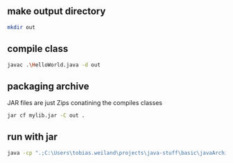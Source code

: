 ## make output directory

```bash
mkdir out
```

## compile class

```bash
javac .\HelloWorld.java -d out
```

## packaging archive
JAR files are just Zips conatining the compiles classes

```bash
jar cf mylib.jar -C out .
```

## run with jar

````bash
java -cp ".;C:\Users\tobias.weiland\projects\java-stuff\basic\javaArchive\mylib.jar" basic.javaArchive.UseHelloWorld
````